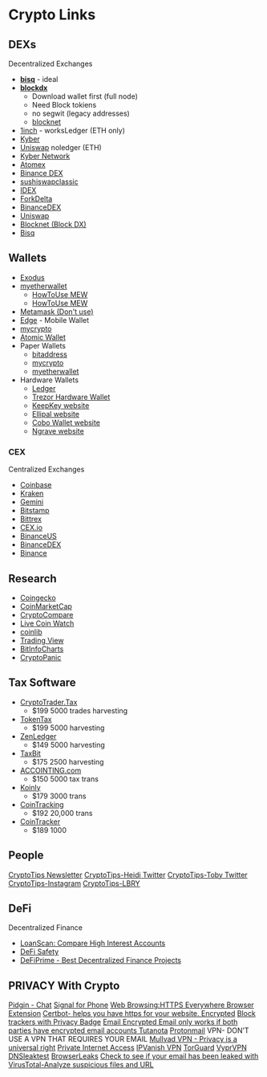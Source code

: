 # Crypto Links

## DEXs

Decentralized Exchanges

- [**bisq**](https://bisq.network/) - ideal
- [**blockdx**](https://blockdx.com)
  - Download wallet first (full node)
  - Need Block tokiens
  - no segwit (legacy addresses)
  - [blocknet](https://blocknet.co)
- [1inch](https://1inch.exchange/#/) - worksLedger (ETH only)
- [Kyber](https://kyberswap.com)
- [Uniswap](https://uniswap.org/) noledger (ETH)
- [Kyber Network](https://ropsten.kyber.network)
- [Atomex](https://atomex.me/)
- [Binance DEX](https://www.binance.org/en)
- [sushiswapclassic](https://sushiswapclassic.org/)
- [IDEX](https://idex.market)
- [ForkDelta](https://forkdelta.app)
- [BinanceDEX](https://binance.org)
- [Uniswap](https://app.uniswap.org)
- [Blocknet (Block DX)](https://docs.blocknet.co/blockdx/setup/)
- [Bisq](https://bisq.network)

## Wallets

- [Exodus](https://www.exodus.io/)
- [myetherwallet](https://www.myetherwallet.com)
  - [HowToUse MEW](https://medium.com/myetherwallet/lets-make-it-official-mew-v5-myetherwallet-s-all-new-interface-is-here-2063117180a4)
  - [HowToUse MEW](https://lbry.tv/@Crypto-Tips:b/how-to-use-myetherwallet:f)
- [Metamask (Don't use)](https://metamask.io/)
- [Edge](https://edge.app/) - Mobile Wallet
- [mycrypto](https://mycrypto.com/account)
- [Atomic Wallet](https://atomicwallet.io/)
- Paper Wallets
  - [bitaddress](https://www.bitaddress.org)
  - [mycrypto](https://mycrypto.com/account)
  - [myetherwallet](https://www.myetherwallet.com)
- Hardware Wallets
  - [Ledger](https://www.ledger.com/)
  - [Trezor Hardware Wallet](https://trezor.io/)
  - [KeepKey website](https://shapeshift.com/keepkey)
  - [Ellipal website](https://www.ellipal.com/)
  - [Cobo Wallet website](https://cobo.com/hardware-wallet/cobo-vault)
  - [Ngrave website](https://www.ngrave.io/ )
  
### CEX

Centralized Exchanges

- [Coinbase](https://www.coinbase.com)
- [Kraken](https://www.kraken.com/)
- [Gemini](https://www.gemini.com/)
- [Bitstamp](https://www.bitstamp.com/)
- [Bittrex](https://www.bittrex.com/)
- [CEX.io](https://cex.io/)
- [BinanceUS](https://www.binance.us/en/login)
- [BinanceDEX](https://www.binance.org/en)
- [Binance](https://www.binance.com/en)

## Research

- [Coingecko](https://www.coingecko.com/en)
- [CoinMarketCap](https://coinmarketcap.com/)
- [CryptoCompare](https://www.cryptocompare.com/)
- [Live Coin Watch](https://www.livecoinwatch.com/)
- [coinlib](https://coinlib.io/)
- [Trading View](https://www.tradingview.com/)
- [BitInfoCharts](https://bitinfocharts.com/)
- [CryptoPanic](https://cryptopanic.com)

## Tax Software

- [CryptoTrader.Tax](https://cryptotrader.tax/pricing)
  - $199 5000 trades harvesting
- [TokenTax](https://tokentax.co/?via=coincodecap)
  - $199 5000 harvesting
- [ZenLedger](https://zenledger.io/)
  - $149 5000 harvesting
- [TaxBit](https://taxbit.com/pricing/)
  - $175 2500 harvesting
- [ACCOINTING.com](https://www.accointing.com/en/pricing/us)
  - $150 5000 tax trans
- [Koinly](https://koinly.io/)
  - $179 3000 trans
- [CoinTracking](https://cointracking.info/pro.php)
  - $192 20,000 trans
- [CoinTracker](https://www.cointracker.io/tax/2019/plans)
  - $189 1000

## People

[CryptoTips Newsletter](https://learningcrypto.com)
[CryptoTips-Heidi Twitter](https://twitter.com/blockchainchick)
[CryptoTips-Toby Twitter](https://twitter.com/juststacksats)
[CryptoTips-Instagram](https://www.instagram.com/realcryptotips/)
[CryptoTips-LBRY](https://lbry.tv/@Crypto-Tips:b )

## DeFi

Decentralized Finance

- [LoanScan: Compare High Interest Accounts](https://loanscan.io/)
- [DeFi Safety](https://defisafety.com/)
- [DeFiPrime - Best Decentralized Finance Projects](https://defiprime.com/)



## PRIVACY With Crypto

[Pidgin - Chat](https://pidgin.im/)
[Signal for Phone](https://www.signal.org/)
[Web Browsing:HTTPS Everywhere Browser Extension](https://www.eff.org/https-everywhere)
[Certbot- helps you have https for your website. Encrypted](https://certbot.eff.org/)
[Block trackers with Privacy Badge](https://privacybadger.org/)
[Email Encrypted Email only works if both parties have encrypted email accounts Tutanota](https://www.tutanota.com/)
[Protonmail](https://mail.protonmail.com/login)
VPN- DON’T USE A VPN THAT REQUIRES YOUR EMAIL
[Mullvad VPN - Privacy is a universal right](https://mullvad.net/en/)
[Private Internet Access](https://www.privateinternetaccess.com/)
[IPVanish VPN](https://www.ipvanish.com/)
[TorGuard](https://torguard.net/)
[VyprVPN](https://get.vyprvpn.com/)
[DNSleaktest](http://DNSleaktest.com)
[BrowserLeaks](https://browserleaks.com/)
[Check to see if your email has been leaked with](https://haveibeenpwned.com/)
[VirusTotal-Analyze suspicious files and URL](https://www.virustotal.com/gui/home/upload)
